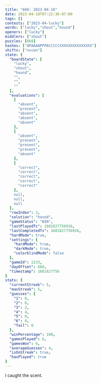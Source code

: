 ```yaml
---
title: "668: 2023-04-18"
date: 2023-04-18T07:22:36-07:00
tags: []
contests: ["2023-04-lucky"]
words: ["lucky","shout","hound"]
openers: ["lucky"]
middlers: ["shout"]
puzzles: [668]
hashes: ["APAAAAPPPACCCCCXXXXXXXXXXXXXXX"]
shifts: ["nvcwn"]
state: {
  "boardState": [
    "lucky",
    "shout",
    "hound",
    "",
    "",
    ""
  ],
  "evaluations": [
    [
      "absent",
      "present",
      "absent",
      "absent",
      "absent"
    ],
    [
      "absent",
      "present",
      "present",
      "present",
      "absent"
    ],
    [
      "correct",
      "correct",
      "correct",
      "correct",
      "correct"
    ],
    null,
    null,
    null
  ],
  "rowIndex": 3,
  "solution": "hound",
  "gameStatus": "WIN",
  "lastPlayedTs": 1681827756916,
  "lastCompletedTs": 1681827756916,
  "hardMode": true,
  "settings": {
    "hardMode": true,
    "darkMode": true,
    "colorblindMode": false
  },
  "gameId": 2233,
  "dayOffset": 668,
  "timestamp": 1681827756
}
stats: {
  "currentStreak": 5,
  "maxStreak": 5,
  "guesses": {
    "1": 0,
    "2": 0,
    "3": 2,
    "4": 4,
    "5": 0,
    "6": 0,
    "fail": 0
  },
  "winPercentage": 100,
  "gamesPlayed": 6,
  "gamesWon": 6,
  "averageGuesses": 4,
  "isOnStreak": true,
  "hasPlayed": true
}
---
```

<!-- more -->
I caught the scent.
